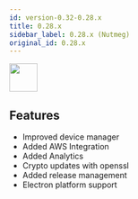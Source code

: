 ```yaml
---
id: version-0.32-0.28.x
title: 0.28.x
sidebar_label: 0.28.x (Nutmeg)
original_id: 0.28.x
---
```


<img src="https://renative.org/img/ic_notes.png" width=50 height=50 />

## Features

- Improved device manager
- Added AWS Integration
- Added Analytics
- Crypto updates with openssl
- Added release management
- Electron platform support
